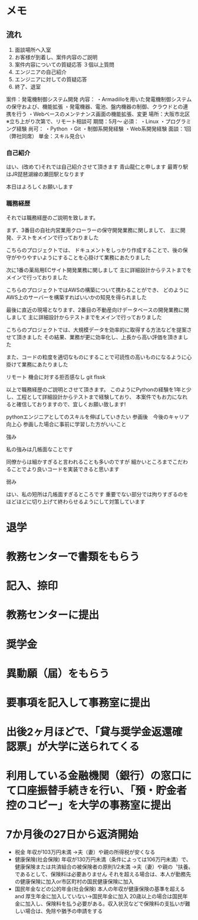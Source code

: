 # メモ

## 流れ

1. 面談場所へ入室
2. お客様が到着し、案件内容のご説明
3. 案件内容についての質疑応答 ３個以上質問
4. エンジニアの自己紹介
5. エンジニアに対しての質疑応答
6. 終了、退室

案件：発電機制御システム開発
内容：
・Armadilloを用いた発電機制御システムの保守および、機能拡張
・発電機器、電池、盤内機器の制御、クラウドとの連携を行う
・Webベースのメンテナンス画面の機能拡張、変更
場所：大阪市北区 ※立ち上がり次第で、リモート相談可
期間：5月～
必須：
・Linux
・プログラミング経験
尚可：
・Python
・Git
・制御系開発経験
・Web系開発経験
面談：1回（弊社同席）
単金：スキル見合い

### 自己紹介

はい、(改めて)それでは自己紹介させて頂きます
青山龍仁と申します
最寄り駅はJR琵琶湖線の瀬田駅となります

本日はよろしくお願いします

### 職務経歴

それでは職務経歴のご説明を致します。

まず、3番目の自社内営業用クローラーの保守開発業務に関しまして、
主に開発、テストをメインで行っておりました

こちらのプロジェクトでは、
ドキュメントをしっかり作成することで、後の保守がやりやすいようにすることを心掛けて業務にあたりました

次に1番の薬局用ECサイト開発業務に関しまして
主に詳細設計からテストまでをメインで行っておりました

こちらのプロジェクトではAWSの構築について携わることができ、
どのようにAWS上のサーバーを構築すればいいかの知見を得られました

最後に直近の現場となります、2番目の不動産向けデータベースの開発業務に関しまして
主に詳細設計からテストまでをメインで行っておりました

こちらのプロジェクトでは、大規模データを効率的に取得する方法などを提案させて頂きました
その結果、業務が更に効率化し、上長から高い評価を頂きました

また、コードの粒度を適切なものにすることで可読性の高いものになるように心掛けて業務にあたりました

リモート
機会に対する拒否感なし
git flssk


以上で職務経歴のご説明とさせて頂きます。
このようにPythonの経験を1年と少し、工程として詳細設計からテストまで経験しており、
本案件でもお力になれると確信しておりますので、宜しくお願い致します!

pythonエンジニアとしてのスキルを伸ばしていきたい
参画後　今後のキャリア　向上心
参画した場合に事前に学習した方がいいこと




強み

私の強みは几帳面なことです

同僚からは細かすぎると言われることも多いのですが
細かいところまでこだわることでより良いコードを実装できると思います

弱み

はい、私の短所は几帳面すぎるところです
重要でない部分では拘りすぎるのをほどほどに切り上げて終わらせるようにして対策しています



































# 退学
# 教務センターで書類をもらう
# 記入、捺印
# 教務センターに提出

# 奨学金
# 異動願（届）をもらう
# 要事項を記入して事務室に提出

# 出後2ヶ月ほどで、「貸与奨学金返還確認票」が大学に送られてくる
# 利用している金融機関（銀行）の窓口にて口座振替手続きを行い、「預・貯金者控のコピー」を大学の事務室に提出

# 7か月後の27日から返済開始


- 税金
    年収が103万円未満
    ->夫（妻）や親の所得税が安くなる
- 健康保険(社会保険)
    年収が130万円未満（条件によっては106万円未満）で、健康保険または共済組合の被保険者の原則1/2未満
    ->夫（妻）や親の〝扶養〟であるとして、保険料は必要ありません
    それを超える場合は、本人が勤務先の健康保険に加入or市区町村の国民健康保険に加入
- 国民年金などの公的年金(社会保険)
    本人の年収が健康保険の基準を超える and 厚生年金に加入していない->国民年金に加入
    20歳以上の場合は国民年金に加入し、保険料を払う必要がある。収入状況などで保険料の支払いが難しい場合は、免除や猶予の申請をする
